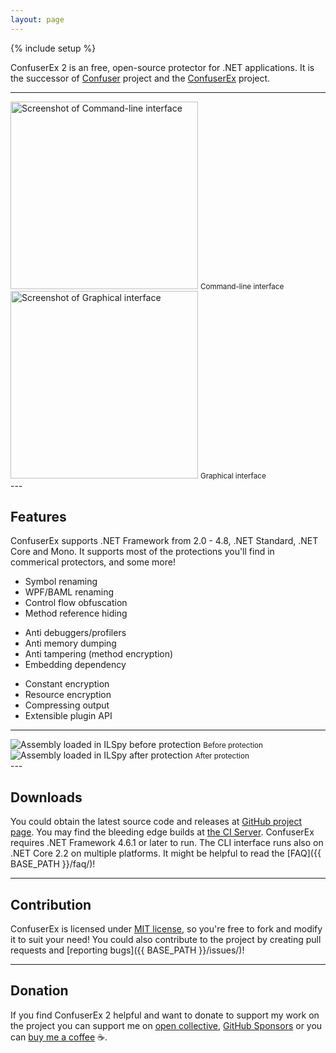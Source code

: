 ```yaml
---
layout: page
---
```

{% include setup %}

ConfuserEx 2 is an free, open-source protector for .NET applications.
It is the successor of [Confuser](http://confuser.codeplex.com) project
and the [ConfuserEx](https://github.com/yck1509/ConfuserEx) project.

---
<div class="row">
  <div class="col-md-6">
    <img class="img-responsive" alt="Screenshot of Command-line interface" src="{{ ASSET_PATH }}/screenshot1.png" style="height: 300px">
    <small>Command-line interface</small>
  </div>
  <div class="col-md-6">
    <img class="img-responsive" alt="Screenshot of Graphical interface" src="{{ ASSET_PATH }}/screenshot2.png" style="height: 300px">
    <small>Graphical interface</small>
  </div>
</div>
---

Features
--------
ConfuserEx supports .NET Framework from 2.0 - 4.8, .NET Standard, .NET Core and Mono.
It supports most of the protections you'll find in commerical protectors, and some more!

<div class="container-fluid">
  <p class="row">
    <ul class="col-md-4">
      <li>Symbol renaming</li>
      <li>WPF/BAML renaming</li>
      <li>Control flow obfuscation</li>
      <li>Method reference hiding</li>
    </ul>
    <ul class="col-md-4">
      <li>Anti debuggers/profilers</li>
      <li>Anti memory dumping</li>
      <li>Anti tampering (method encryption)</li>
      <li>Embedding dependency</li>
    </ul>
    <ul class="col-md-4">
      <li>Constant encryption</li>
      <li>Resource encryption</li>
      <li>Compressing output</li>
      <li>Extensible plugin API</li>
    </ul>
  </p>
</div>

---
<div class="row">
  <div class="col-md-6">
    <img class="img-responsive" alt="Assembly loaded in ILSpy before protection" src="{{ ASSET_PATH }}/prot1.png">
    <small>Before protection</small>
  </div>
  <!--
      Umm... Actually I think it's a bit unfair to use invalid metadata protection in this image,
      but I can assure you that, even if you don't use invalid metadata, the protection is still
      very good! :)
  -->
  <div class="col-md-6">
    <img class="img-responsive" alt="Assembly loaded in ILSpy after protection" src="{{ ASSET_PATH }}/prot2.png">
    <small>After protection</small>
  </div>
</div>
---

Downloads
---------
You could obtain the latest source code and releases at [GitHub project page](https://github.com/mkaring/ConfuserEx/releases).
You may find the bleeding edge builds at [the CI Server](https://ci.appveyor.com/project/mkaring/confuserex).
ConfuserEx requires .NET Framework 4.6.1 or later to run. The CLI interface runs also on .NET Core 2.2 on multiple platforms.
It might be helpful to read the [FAQ]({{ BASE_PATH }}/faq/)!

---

Contribution
------------
ConfuserEx is licensed under [MIT license](http://opensource.org/licenses/MIT), 
so you're free to fork and modify it to suit your need!
You could also contribute to the project by creating pull requests and [reporting bugs]({{ BASE_PATH }}/issues/)!

---

Donation
---------
If you find ConfuserEx 2 helpful and want to donate to support my work on the project you can support me on
[open collective](https://opencollective.com/confuserex), [GitHub Sponsors](https://github.com/sponsors/mkaring) or 
you can [buy me a coffee](http://buymeacoff.ee/fFUnXMCdW) :coffee:.